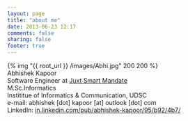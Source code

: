 ```yaml
---
layout: page
title: "about me"
date: 2013-06-23 12:17
comments: false
sharing: false
footer: true
---
```

{% img "{{ root_url }} /images/Abhi.jpg" 200 200 %}  
Abhishek Kapoor  
Software Engineer at <a href="http://juxt-smartmandate.com/">Juxt Smart Mandate</a>  
M.Sc.Informatics  
Instititue of Informatics & Communication, UDSC  
e-mail: abhishek [dot] kapoor [at] outlook [dot] com  
LinkedIn: <a href='http://in.linkedin.com/pub/abhishek-kapoor/95/b92/4b7/' target='_blank'>in.linkedin.com/pub/abhishek-kapoor/95/b92/4b7/</a>
